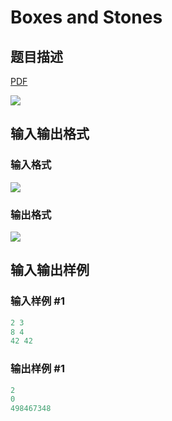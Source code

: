 # Boxes and Stones

## 题目描述

[problemUrl]: https://uva.onlinejudge.org/index.php?option=com_onlinejudge&Itemid=8&category=441&page=show_problem&problem=3970

[PDF](https://uva.onlinejudge.org/external/125/p12525.pdf)

![](https://cdn.luogu.com.cn/upload/vjudge_pic/UVA12525/e72469512daa09f91ce4662ae59f3b2b336c0df1.png)

## 输入输出格式

### 输入格式

![](https://cdn.luogu.com.cn/upload/vjudge_pic/UVA12525/8175b9403f88a570ff0d592dc6aa404385789e96.png)

### 输出格式

![](https://cdn.luogu.com.cn/upload/vjudge_pic/UVA12525/f9122b70275e138997d7995c332d4a363a1b819d.png)

## 输入输出样例

### 输入样例 #1

```cpp
2 3
8 4
42 42
```


### 输出样例 #1

```cpp
2
0
498467348
```


